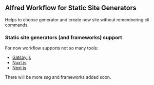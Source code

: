 ## Alfred Workflow for Static Site Generators

Helps to choose generator and create new site without remembering cli commands.

### Static site generators (and frameworks) support

For now workflow supports not so many tools:

- [Gatsby.js](https://gatsbyjs.com/)
- [Nuxt.js](https://nuxtjs.org/)
- [Next.js](http://nextjs.org/)

There will be more ssg and frameworks added soon.

